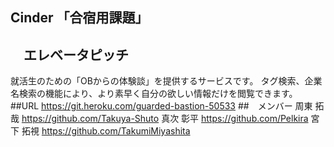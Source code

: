## Cinder 「合宿用課題」
## 　エレベータピッチ
就活生のための「OBからの体験談」を提供するサービスです。
タグ検索、企業名検索の機能により、より素早く自分の欲しい情報だけを閲覧できます。
##URL
https://git.heroku.com/guarded-bastion-50533
##　メンバー
周東 拓哉 https://github.com/Takuya-Shuto
真次 彰平 https://github.com/Pelkira
宮下 拓視 https://github.com/TakumiMiyashita
